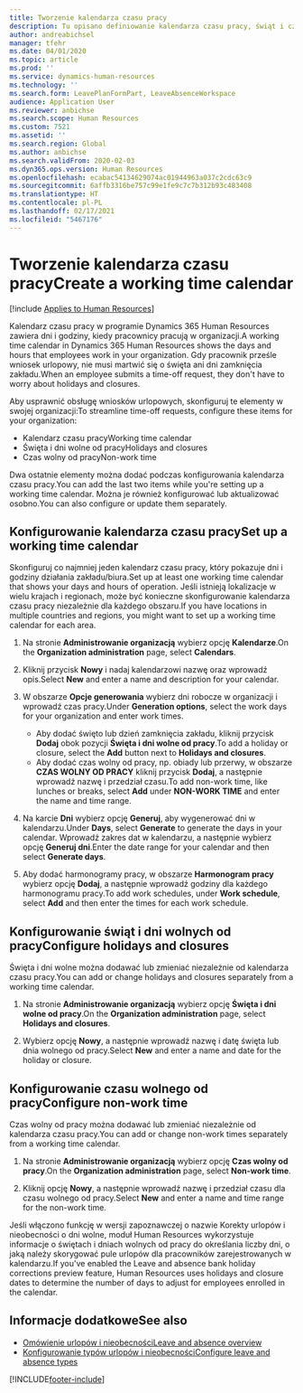 ```yaml
---
title: Tworzenie kalendarza czasu pracy
description: Tu opisano definiowanie kalendarza czasu pracy, świąt i czasu wolnego od pracy w module Dynamics 365 Human Resources.
author: andreabichsel
manager: tfehr
ms.date: 04/01/2020
ms.topic: article
ms.prod: ''
ms.service: dynamics-human-resources
ms.technology: ''
ms.search.form: LeavePlanFormPart, LeaveAbsenceWorkspace
audience: Application User
ms.reviewer: anbichse
ms.search.scope: Human Resources
ms.custom: 7521
ms.assetid: ''
ms.search.region: Global
ms.author: anbichse
ms.search.validFrom: 2020-02-03
ms.dyn365.ops.version: Human Resources
ms.openlocfilehash: ecabac54134629074ac01944963a037c2cdc63c9
ms.sourcegitcommit: 6affb3316be757c99e1fe9c7c7b312b93c483408
ms.translationtype: HT
ms.contentlocale: pl-PL
ms.lasthandoff: 02/17/2021
ms.locfileid: "5467176"
---
```

# <a name="create-a-working-time-calendar"></a><span data-ttu-id="2dd0f-103">Tworzenie kalendarza czasu pracy</span><span class="sxs-lookup"><span data-stu-id="2dd0f-103">Create a working time calendar</span></span>

[!include [Applies to Human Resources](../includes/applies-to-hr.md)]

<span data-ttu-id="2dd0f-104">Kalendarz czasu pracy w programie Dynamics 365 Human Resources zawiera dni i godziny, kiedy pracownicy pracują w organizacji.</span><span class="sxs-lookup"><span data-stu-id="2dd0f-104">A working time calendar in Dynamics 365 Human Resources shows the days and hours that employees work in your organization.</span></span> <span data-ttu-id="2dd0f-105">Gdy pracownik prześle wniosek urlopowy, nie musi martwić się o święta ani dni zamknięcia zakładu.</span><span class="sxs-lookup"><span data-stu-id="2dd0f-105">When an employee submits a time-off request, they don't have to worry about holidays and closures.</span></span>

<span data-ttu-id="2dd0f-106">Aby usprawnić obsługę wniosków urlopowych, skonfiguruj te elementy w swojej organizacji:</span><span class="sxs-lookup"><span data-stu-id="2dd0f-106">To streamline time-off requests, configure these items for your organization:</span></span>

- <span data-ttu-id="2dd0f-107">Kalendarz czasu pracy</span><span class="sxs-lookup"><span data-stu-id="2dd0f-107">Working time calendar</span></span>
- <span data-ttu-id="2dd0f-108">Święta i dni wolne od pracy</span><span class="sxs-lookup"><span data-stu-id="2dd0f-108">Holidays and closures</span></span>
- <span data-ttu-id="2dd0f-109">Czas wolny od pracy</span><span class="sxs-lookup"><span data-stu-id="2dd0f-109">Non-work time</span></span>

<span data-ttu-id="2dd0f-110">Dwa ostatnie elementy można dodać podczas konfigurowania kalendarza czasu pracy.</span><span class="sxs-lookup"><span data-stu-id="2dd0f-110">You can add the last two items while you're setting up a working time calendar.</span></span> <span data-ttu-id="2dd0f-111">Można je również konfigurować lub aktualizować osobno.</span><span class="sxs-lookup"><span data-stu-id="2dd0f-111">You can also configure or update them separately.</span></span>

## <a name="set-up-a-working-time-calendar"></a><span data-ttu-id="2dd0f-112">Konfigurowanie kalendarza czasu pracy</span><span class="sxs-lookup"><span data-stu-id="2dd0f-112">Set up a working time calendar</span></span>

<span data-ttu-id="2dd0f-113">Skonfiguruj co najmniej jeden kalendarz czasu pracy, który pokazuje dni i godziny działania zakładu/biura.</span><span class="sxs-lookup"><span data-stu-id="2dd0f-113">Set up at least one working time calendar that shows your days and hours of operation.</span></span> <span data-ttu-id="2dd0f-114">Jeśli istnieją lokalizacje w wielu krajach i regionach, może być konieczne skonfigurowanie kalendarza czasu pracy niezależnie dla każdego obszaru.</span><span class="sxs-lookup"><span data-stu-id="2dd0f-114">If you have locations in multiple countries and regions, you might want to set up a working time calendar for each area.</span></span>

1. <span data-ttu-id="2dd0f-115">Na stronie **Administrowanie organizacją** wybierz opcję **Kalendarze**.</span><span class="sxs-lookup"><span data-stu-id="2dd0f-115">On the **Organization administration** page, select **Calendars**.</span></span>

2. <span data-ttu-id="2dd0f-116">Kliknij przycisk **Nowy** i nadaj kalendarzowi nazwę oraz wprowadź opis.</span><span class="sxs-lookup"><span data-stu-id="2dd0f-116">Select **New** and enter a name and description for your calendar.</span></span>

3. <span data-ttu-id="2dd0f-117">W obszarze **Opcje generowania** wybierz dni robocze w organizacji i wprowadź czas pracy.</span><span class="sxs-lookup"><span data-stu-id="2dd0f-117">Under **Generation options**, select the work days for your organization and enter work times.</span></span> 
   - <span data-ttu-id="2dd0f-118">Aby dodać święto lub dzień zamknięcia zakładu, kliknij przycisk **Dodaj** obok pozycji **Święta i dni wolne od pracy**.</span><span class="sxs-lookup"><span data-stu-id="2dd0f-118">To add a holiday or closure, select the **Add** button next to **Holidays and closures**.</span></span>
   - <span data-ttu-id="2dd0f-119">Aby dodać czas wolny od pracy, np. obiady lub przerwy, w obszarze **CZAS WOLNY OD PRACY** kliknij przycisk **Dodaj**, a następnie wprowadź nazwę i przedział czasu.</span><span class="sxs-lookup"><span data-stu-id="2dd0f-119">To add non-work time, like lunches or breaks, select **Add** under **NON-WORK TIME** and enter the name and time range.</span></span>

4. <span data-ttu-id="2dd0f-120">Na karcie **Dni** wybierz opcję **Generuj**, aby wygenerować dni w kalendarzu.</span><span class="sxs-lookup"><span data-stu-id="2dd0f-120">Under **Days**, select **Generate** to generate the days in your calendar.</span></span> <span data-ttu-id="2dd0f-121">Wprowadź zakres dat w kalendarzu, a następnie wybierz opcję **Generuj dni**.</span><span class="sxs-lookup"><span data-stu-id="2dd0f-121">Enter the date range for your calendar and then select **Generate days**.</span></span>

5. <span data-ttu-id="2dd0f-122">Aby dodać harmonogramy pracy, w obszarze **Harmonogram pracy** wybierz opcję **Dodaj**, a następnie wprowadź godziny dla każdego harmonogramu pracy.</span><span class="sxs-lookup"><span data-stu-id="2dd0f-122">To add work schedules, under **Work schedule**, select **Add** and then enter the times for each work schedule.</span></span>

## <a name="configure-holidays-and-closures"></a><span data-ttu-id="2dd0f-123">Konfigurowanie świąt i dni wolnych od pracy</span><span class="sxs-lookup"><span data-stu-id="2dd0f-123">Configure holidays and closures</span></span>

<span data-ttu-id="2dd0f-124">Święta i dni wolne można dodawać lub zmieniać niezależnie od kalendarza czasu pracy.</span><span class="sxs-lookup"><span data-stu-id="2dd0f-124">You can add or change holidays and closures separately from a working time calendar.</span></span>

1. <span data-ttu-id="2dd0f-125">Na stronie **Administrowanie organizacją** wybierz opcję **Święta i dni wolne od pracy**.</span><span class="sxs-lookup"><span data-stu-id="2dd0f-125">On the **Organization administration** page, select **Holidays and closures**.</span></span>

2. <span data-ttu-id="2dd0f-126">Wybierz opcję **Nowy**, a następnie wprowadź nazwę i datę święta lub dnia wolnego od pracy.</span><span class="sxs-lookup"><span data-stu-id="2dd0f-126">Select **New** and enter a name and date for the holiday or closure.</span></span>

## <a name="configure-non-work-time"></a><span data-ttu-id="2dd0f-127">Konfigurowanie czasu wolnego od pracy</span><span class="sxs-lookup"><span data-stu-id="2dd0f-127">Configure non-work time</span></span>

<span data-ttu-id="2dd0f-128">Czas wolny od pracy można dodawać lub zmieniać niezależnie od kalendarza czasu pracy.</span><span class="sxs-lookup"><span data-stu-id="2dd0f-128">You can add or change non-work times separately from a working time calendar.</span></span>

1. <span data-ttu-id="2dd0f-129">Na stronie **Administrowanie organizacją** wybierz opcję **Czas wolny od pracy**.</span><span class="sxs-lookup"><span data-stu-id="2dd0f-129">On the **Organization administration** page, select **Non-work time**.</span></span>

2. <span data-ttu-id="2dd0f-130">Kliknij opcję **Nowy**, a następnie wprowadź nazwę i przedział czasu dla czasu wolnego od pracy.</span><span class="sxs-lookup"><span data-stu-id="2dd0f-130">Select **New** and enter a name and time range for the non-work time.</span></span>

<span data-ttu-id="2dd0f-131">Jeśli włączono funkcję w wersji zapoznawczej o nazwie Korekty urlopów i nieobecności o dni wolne, moduł Human Resources wykorzystuje informacje o świętach i dniach wolnych od pracy do określania liczby dni, o jaką należy skorygować pule urlopów dla pracowników zarejestrowanych w kalendarzu.</span><span class="sxs-lookup"><span data-stu-id="2dd0f-131">If you've enabled the Leave and absence bank holiday corrections preview feature, Human Resources uses holidays and closure dates to determine the number of days to adjust for employees enrolled in the calendar.</span></span>

## <a name="see-also"></a><span data-ttu-id="2dd0f-132">Informacje dodatkowe</span><span class="sxs-lookup"><span data-stu-id="2dd0f-132">See also</span></span>

- [<span data-ttu-id="2dd0f-133">Omówienie urlopów i nieobecności</span><span class="sxs-lookup"><span data-stu-id="2dd0f-133">Leave and absence overview</span></span>](hr-leave-and-absence-overview.md)
- [<span data-ttu-id="2dd0f-134">Konfigurowanie typów urlopów i nieobecności</span><span class="sxs-lookup"><span data-stu-id="2dd0f-134">Configure leave and absence types</span></span>](hr-leave-and-absence-types.md)


[!INCLUDE[footer-include](../includes/footer-banner.md)]